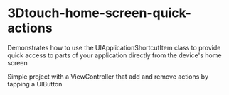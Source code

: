 # 3Dtouch-home-screen-quick-actions
Demonstrates how to use the UIApplicationShortcutItem class to provide quick access to parts of your application directly from the device's home screen


Simple project with a ViewController that add and remove actions by tapping a UIButton
